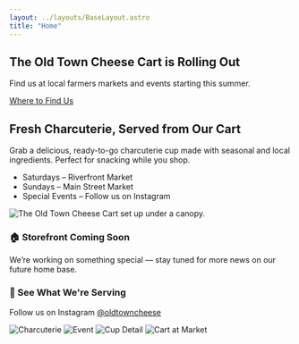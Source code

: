 ```yaml
---
layout: ../layouts/BaseLayout.astro
title: "Home"
---
```


<!-- Hero Section -->
<section class="bg-ironRust text-wheat px-20 py-10 shadow text-center">
  <h2 class="text-4xl text-white font-bold mb-2">The Old Town Cheese Cart is Rolling Out</h2>
  <p class="text-lg mb-4">Find us at local farmers markets and events starting this summer.</p>
  <a href="/contact" class="bg-wheat text-ironRust px-4 py-2 rounded hover:bg-wheat hover:text-forestGreen hover:outline-2 hover:outline-offset-2 hover:outline-forestGreen transition">
    Where to Find Us
  </a>
</section>

<!-- Mobile Cart Feature -->
<section class="px-20 py-10 shadow flex">
  <div class="flex-1/2">
    <h2 class="text-2xl font-semibold text-stone-800 mb-2">Fresh Charcuterie, Served from Our Cart</h3>
    <p class="mb-4 text-stone-700">
      Grab a delicious, ready-to-go charcuterie cup made with seasonal and local ingredients. Perfect for snacking while you shop.
    </p>
    <ul class="list-disc list-inside text-stone-700">
      <li>Saturdays – Riverfront Market</li>
      <li>Sundays – Main Street Market</li>
      <li>Special Events – Follow us on Instagram</li>
    </ul>
  </div>
  <img src="placeholder.jpg" alt="The Old Town Cheese Cart set up under a canopy." class="rounded shadow float-right flex-1/2">
</section>

<!-- Storefront Teaser -->
<section class="bg-wheat p-6 px-50 text-center">
  <h3 class="text-xl text-stone-700 font-semibold mb-2">🏠 Storefront Coming Soon</h3>
  <p class="text-stone-700">We’re working on something special — stay tuned for more news on our future home base.</p>
</section>

<!-- Social Feed Placeholder -->
<section class="mt-12 text-center">
  <h3 class="text-xl text-stone-700 font-semibold mb-4">📸 See What We're Serving</h3>
  <p class="text-stone-700 mb-4">Follow us on Instagram <a href="https://instagram.com/oldtowncheese" class="text-blue-600 underline">@oldtowncheese</a></p>
  <!-- You could embed a feed here or use static preview images -->
  <div class="grid grid-cols-2 md:grid-cols-4 gap-4 px-20">
    <img src="/placeholder1.jpg" alt="Charcuterie" class="rounded shadow" />
    <img src="/placeholder2.jpg" alt="Event" class="rounded shadow" />
    <img src="/placeholder3.jpg" alt="Cup Detail" class="rounded shadow" />
    <img src="/placeholder4.jpg" alt="Cart at Market" class="rounded shadow" />
  </div>
</section>